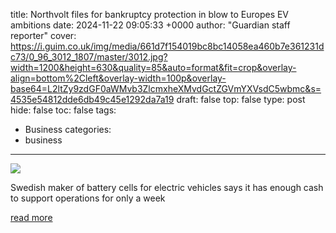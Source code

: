 title: Northvolt files for bankruptcy protection in blow to Europes EV ambitions
date: 2024-11-22 09:05:33 +0000
author: "Guardian staff reporter"
cover: https://i.guim.co.uk/img/media/661d7f154019bc8bc14058ea460b7e361231dc73/0_96_3012_1807/master/3012.jpg?width=1200&height=630&quality=85&auto=format&fit=crop&overlay-align=bottom%2Cleft&overlay-width=100p&overlay-base64=L2ltZy9zdGF0aWMvb3ZlcmxheXMvdGctZGVmYXVsdC5wbmc&s=4535e54812dde6db49c45e1292da7a19
draft: false
top: false
type: post
hide: false
toc: false
tags:
  - Business
categories:
  - business
---

![](https://i.guim.co.uk/img/media/661d7f154019bc8bc14058ea460b7e361231dc73/0_96_3012_1807/master/3012.jpg?width=1200&height=630&quality=85&auto=format&fit=crop&overlay-align=bottom%2Cleft&overlay-width=100p&overlay-base64=L2ltZy9zdGF0aWMvb3ZlcmxheXMvdGctZGVmYXVsdC5wbmc&s=4535e54812dde6db49c45e1292da7a19)

Swedish maker of battery cells for electric vehicles says it has enough cash to support operations for only a week

[read more](https://www.theguardian.com/environment/2024/nov/22/northvolt-files-bankruptcy-protection-europe-electric-vehicles-battery)
